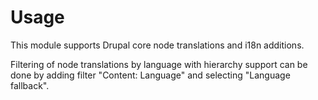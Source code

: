 Usage
=====

This module supports Drupal core node translations and i18n additions.

Filtering of node translations by language with hierarchy support can be done by
adding filter "Content: Language" and selecting "Language fallback".
